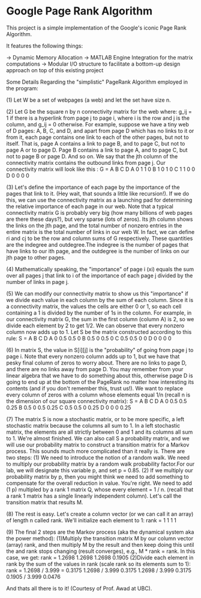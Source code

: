 Google Page Rank Algorithm
==
This project is a simple implementation of the Google's iconic Page Rank Algorithm.

It features the following things:

-> Dynamic Memory Allocation
-> MATLAB Engine Integration for the matrix computations
-> Modular I/O structure to facilitate a bottom-up design approach on top of this existing project

Some Details Regarding the "simplistic" PageRank Algorithm employed in the program: 

(1) Let W be a set of webpages (a web) and let the set have size n.

(2) Let G be the square n by n connectivity matrix for the web where:
g_ij = 1 if there is a hyperlink from page j to page i, where i is the row and j is the column, and g_ij = 0 otherwise. For example, suppose we have a tiny web of D pages: A, B, C, and D, and apart from page D which has no links to it or from it, each page contains one link to each of the other pages, but not to itself. That is, page A contains a link to page B, and to page C, but not to page A or to page D. Page B contains a link to page A, and to page C, but not to page B or page D. And so on. We say that the jth column of the connectivity matrix contains the outbound links from page j. Our connectivity matrix will look like this :
G =   A B C D
	A 0 1 1 0
	B 1 0 1 0
	C 1 1 0 0
	D 0 0 0 0

(3) Let's define the importance of each page by the importance of the pages that link to it. (Hey wait, that sounds a little like recursion!). If we
do this, we can use the connectivity matrix as a launching pad for determining the relative importance of each page in our web. Note that a
typical connectivity matrix G is probably very big (how many billions of web pages are there these days?), but very sparse (lots of zeros). Its jth
column shows the links on the jth page, and the total number of nonzero entries in the entire matrix is the total number of links in our web W. In
fact, we can define ri and cj to be the row and column sums of G respectively. These quantities are the indegree and outdegree.The indegree is the number of pages that have links to our ith page, and the outdegree is the number of links on our jth page to other pages.

(4) Mathematically speaking, the "importance" of page i (xi) equals the sum over all pages j that link to i of the importance of each page j divided
by the number of links in page j.

(5) We can modify our connectivity matrix to show us this "importance" if we divide each value in each column by the sum of each column. Since it is a connectivity matrix, the values the cells are either 0 or 1, so each cell containing a 1 is divided by the number of 1s in the column.
For example, in our connectivity matrix G, the sum in the first column (column A) is 2, so we divide each element by 2 to get 1/2. We can
observe that every nonzero column now adds up to 1. Let S be the matrix constructed according to this rule:
S = A     B   C D
  A 0   0.5 0.5 0
  B 0.5   0 0.5 0
  C 0.5 0.5   0 0
  D 0     0   0 0

(6) In matrix S, the value in S[i][j] is the "probability" of going from page j to page i. Note that every nonzero column adds up to 1, but we have that pesky final column of zeros to worry about. There are no links to page D, and there are no links away from page D. You may remember from your linear algebra that we have to do something about this, otherwise page D is going to end up at the bottom of the PageRank no matter how interesting its contents (and if you don't remember this, trust us!). We want to replace every column of zeros with a column whose elements equal 1/n (recall n is the dimension of our square connectivity matrix):
S =   A     B   C    D
	A 0   0.5 0.5 0.25
	B 0.5   0 0.5 0.25
	C 0.5 0.5   0 0.25
	D 0     0   0 0.25

(7) The matrix S is now a stochastic matrix, or to be more specific, a left stochastic matrix because the columns all sum to 1. In a left stochastic matrix, the elements are all strictly between 0 and 1 and its columns all sum to 1. We're almost finished. We can also call S a probability matrix, and we will use our probability matrix to construct a transition matrix for a Markov process. This sounds much more complicated than it really is. There are two steps:
		(1) We need to introduce the notion of a random walk. We need to 	multiply our probability matrix by a random walk probability factor.For our lab, we will designate this variable p, and set p = 0.85.
		(2) If we multiply our probability matrix by p, then you might think we need to add something to compensate for the overall reduction in value. You're right. We need to add (1 p) multipled by a rank 1 matrix Q, whose every element = 1 / n. (recall that a rank 1 matrix has a single linearly independent column). Let's call the transition matrix that results M.
		
(8) The rest is easy. Let's create a column vector (or we can call it an array) of length n called rank. We'll initialize each element to 1:
rank = 	1
		1
		1
		1

(9) The final 2 steps are the Markov process (aka the dynamical system aka the power method):
		(1)Multiply the transition matrix M by our column vector (array) rank, and then multiply M by the result and then keep doing this until the and rank stops changing (result converges), e.g., M * rank = rank. In this case, we get:
		rank = 	1.2698
				1.2698
				1.2698
				0.1905
		(2)Divide each element in rank by the sum of the values in rank (scale rank so its elements sum to 1):
		rank = 	1.2698 / 3.999 = 0.3175
				1.2698 / 3.999 0.3175
				1.2698 / 3.999 0.3175
				0.1905 / 3.999 0.0476

And thats all there is to it! 
(Courtesy of Prof. Awad at UBC).